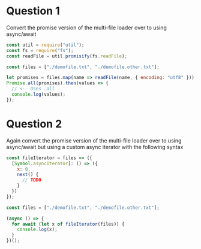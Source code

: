 # Question 1

Convert the promise version of the multi-file loader over to using async/await

```js
const util = require("util");
const fs = require("fs");
const readFile = util.promisify(fs.readFile);

const files = ["./demofile.txt", "./demofile.other.txt"];

let promises = files.map(name => readFile(name, { encoding: "utf8" }));
Promise.all(promises).then(values => {
  // <-- Uses .all
  console.log(values);
});
```

# Question 2

Again convert the promise version of the multi-file loader over to using async/await but using a custom async iterator with the following syntax

```js
const fileIterator = files => ({
  [Symbol.asyncIterator]: () => ({
    x: 0,
    next() {
      // TODO
    }
  })
});

const files = ["./demofile.txt", "./demofile.other.txt"];

(async () => {
  for await (let x of fileIterator(files)) {
    console.log(x);
  }
})();
```
